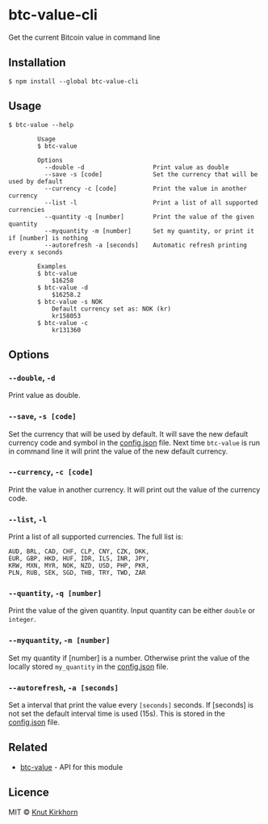 # btc-value-cli
Get the current Bitcoin value in command line

## Installation
```
$ npm install --global btc-value-cli 
```

## Usage
```
$ btc-value --help

        Usage
        $ btc-value
        
        Options
          --double -d                   Print value as double
          --save -s [code]              Set the currency that will be used by default
          --currency -c [code]          Print the value in another currency         
          --list -l                     Print a list of all supported currencies
          --quantity -q [number]        Print the value of the given quantity
          --myquantity -m [number]      Set my quantity, or print it if [number] is nothing
          --autorefresh -a [seconds]    Automatic refresh printing every x seconds

        Examples
        $ btc-value
            $16258
        $ btc-value -d
            $16258.2
        $ btc-value -s NOK
            Default currency set as: NOK (kr)
            kr158053
        $ btc-value -c
            kr131360
```

## Options
### `--double`, `-d`
Print value as double.

### `--save`, `-s [code]`
Set the currency that will be used by default. It will save the new default currency code and symbol in the [config.json](config.json) file. Next time ```btc-value``` is run in command line it will print the value of the new default currency.

### `--currency`, `-c [code]`
Print the value in another currency. It will print out the value of the currency code.

### `--list`, `-l`
Print a list of all supported currencies.
The full list is:
```
AUD, BRL, CAD, CHF, CLP, CNY, CZK, DKK,
EUR, GBP, HKD, HUF, IDR, ILS, INR, JPY,
KRW, MXN, MYR, NOK, NZD, USD, PHP, PKR,
PLN, RUB, SEK, SGD, THB, TRY, TWD, ZAR
```

### `--quantity`, `-q [number]`
Print the value of the given quantity. Input quantity can be either ```double``` or ```integer```.

### `--myquantity`, `-m [number]`
Set my quantity if [number] is a number. Otherwise print the value of the locally stored `my_quantity` in the [config.json](config.json) file.

### `--autorefresh`, `-a [seconds]`
Set a interval that print the value every `[seconds]` seconds. If [seconds] is not set the default interval time is used (15s). This is stored in the [config.json](config.json) file.

## Related
- [btc-value](https://github.com/Knutakir/btc-value) - API for this module

## Licence
MIT © [Knut Kirkhorn](LICENSE)
